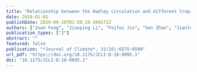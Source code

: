 ```yaml
---
title: "Relationship between the Hadley circulation and different tropical meridional SST structures during boreal summer"
date: 2018-01-01
publishDate: 2019-09-18T01:50:18.494571Z
authors: ["Juan Feng", "Jianping Li", "Feifei Jin", "Sen Zhao", "Jianlei Zhu"]
publication_types: ["2"]
abstract: ""
featured: false
publication: "*Journal of Climate*, 31(16):6575-6590"
url_pdf: "https://doi.org/10.1175/JCLI-D-18-0095.1"
doi: "10.1175/JCLI-D-18-0095.1"
---
```


